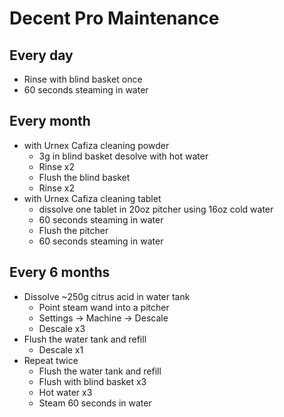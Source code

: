 # Decent Pro Maintenance

## Every day

- Rinse with blind basket once
- 60 seconds steaming in water

## Every month

- with Urnex Cafiza cleaning powder
  - 3g in blind basket desolve with hot water
  - Rinse x2
  - Flush the blind basket
  - Rinse x2
- with Urnex Cafiza cleaning tablet
  - dissolve one tablet in 20oz pitcher using 16oz cold water
  - 60 seconds steaming in water
  - Flush the pitcher
  - 60 seconds steaming in water

## Every 6 months

- Dissolve ~250g citrus acid in water tank
  - Point steam wand into a pitcher
  - Settings -> Machine -> Descale
  - Descale x3
- Flush the water tank and refill
  - Descale x1
- Repeat twice
  - Flush the water tank and refill
  - Flush with blind basket x3
  - Hot water x3
  - Steam 60 seconds in water
